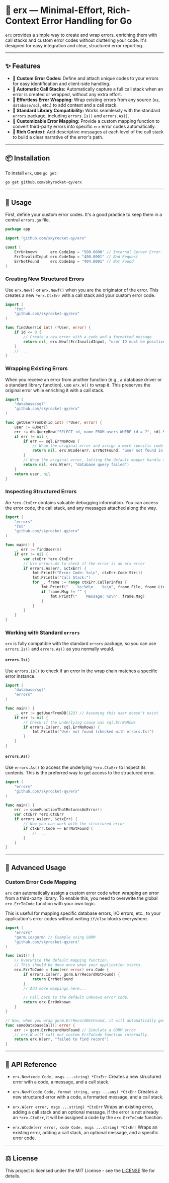 # 🌟 erx — Minimal-Effort, Rich-Context Error Handling for Go

`erx` provides a simple way to create and wrap errors, enriching them with call stacks and custom error codes without cluttering your code. It's designed for easy integration and clear, structured error reporting.

---

## ✨ Features

- **🔢 Custom Error Codes:** Define and attach unique codes to your errors for easy identification and client-side handling.
- **🧠 Automatic Call Stacks:** Automatically capture a full call stack when an error is created or wrapped, without any extra effort.
- **🔄 Effortless Error Wrapping:** Wrap existing errors from any source (`os`, `database/sql`, etc.) to add context and a call stack.
- **🤝 Standard Library Compatibility:** Works seamlessly with the standard `errors` package, including `errors.Is()` and `errors.As()`.
- **🔧 Customizable Error Mapping:** Provide a custom mapping function to convert third-party errors into specific `erx` error codes automatically.
- **💬 Rich Context:** Add descriptive messages at each level of the call stack to build a clear narrative of the error's path.

---

## 📦 Installation

To install `erx`, use `go get`:
```sh
go get github.com/skyrocket-qy/erx
```

---

## 🚀 Usage

First, define your custom error codes. It's a good practice to keep them in a central `errors.go` file.

```go
package app

import "github.com/skyrocket-qy/erx"

const (
	ErrUnknown      erx.CodeImp = "500.0000" // Internal Server Error
	ErrInvalidInput erx.CodeImp = "400.0001" // Bad Request
	ErrNotFound     erx.CodeImp = "404.0001" // Not Found
)
```

### Creating New Structured Errors

Use `erx.New()` or `erx.Newf()` when you are the originator of the error. This creates a new `*erx.CtxErr` with a call stack and your custom error code.

```go
import (
    "fmt"
    "github.com/skyrocket-qy/erx"
)

func findUser(id int) (*User, error) {
    if id <= 0 {
        // Create a new error with a code and a formatted message
        return nil, erx.Newf(ErrInvalidInput, "user ID must be positive, got %d", id)
    }
    // ...
}
```

### Wrapping Existing Errors

When you receive an error from another function (e.g., a database driver or a standard library function), use `erx.W()` to wrap it. This preserves the original error while enriching it with a call stack.

```go
import (
    "database/sql"
    "github.com/skyrocket-qy/erx"
)

func getUserFromDB(id int) (*User, error) {
    user := &User{}
    err := db.QueryRow("SELECT id, name FROM users WHERE id = ?", id).Scan(&user.ID, &user.Name)
    if err != nil {
        if err == sql.ErrNoRows {
            // Wrap the original error and assign a more specific code
            return nil, erx.WCode(err, ErrNotFound, "user not found in database")
        }
        // Wrap the original error, letting the default mapper handle the code
        return nil, erx.W(err, "database query failed")
    }
    return user, nil
}
```

### Inspecting Structured Errors

An `*erx.CtxErr` contains valuable debugging information. You can access the error code, the call stack, and any messages attached along the way.

```go
import (
    "errors"
    "fmt"
    "github.com/skyrocket-qy/erx"
)

func main() {
    _, err := findUser(0)
    if err != nil {
        var ctxErr *erx.CtxErr
        // Use errors.As to check if the error is an erx error
        if errors.As(err, &ctxErr) {
            fmt.Printf("Error Code: %s\n", ctxErr.Code.Str())
            fmt.Println("Call Stack:")
            for _, frame := range ctxErr.CallerInfos {
                fmt.Printf("  - %s:%d\n    %s\n", frame.File, frame.Line, frame.Function)
                if frame.Msg != "" {
                    fmt.Printf("    Message: %s\n", frame.Msg)
                }
            }
        }
    }
}
```

### Working with Standard `errors`

`erx` is fully compatible with the standard `errors` package, so you can use `errors.Is()` and `errors.As()` as you normally would.

#### `errors.Is()`

Use `errors.Is()` to check if an error in the wrap chain matches a specific error instance.

```go
import (
    "database/sql"
    "errors"
)

func main() {
    _, err := getUserFromDB(123) // Assuming this user doesn't exist
    if err != nil {
        // Check if the underlying cause was sql.ErrNoRows
        if errors.Is(err, sql.ErrNoRows) {
            fmt.Println("User not found (checked with errors.Is)")
        }
    }
}
```

#### `errors.As()`

Use `errors.As()` to access the underlying `*erx.CtxErr` to inspect its contents. This is the preferred way to get access to the structured error.

```go
import (
    "errors"
    "github.com/skyrocket-qy/erx"
)

func main() {
    err := someFunctionThatReturnsAnError()
    var ctxErr *erx.CtxErr
    if errors.As(err, &ctxErr) {
        // Now you can work with the structured error
        if ctxErr.Code == ErrNotFound {
            // ...
        }
    }
}
```

---

## 🧠 Advanced Usage

### Custom Error Code Mapping

`erx` can automatically assign a custom error code when wrapping an error from a third-party library. To enable this, you need to overwrite the global `erx.ErrToCode` function with your own logic.

This is useful for mapping specific database errors, I/O errors, etc., to your application's error codes without writing `if/else` blocks everywhere.

```go
import (
    "errors"
    "gorm.io/gorm" // Example using GORM
    "github.com/skyrocket-qy/erx"
)

func init() {
    // Overwrite the default mapping function.
    // This should be done once when your application starts.
    erx.ErrToCode = func(err error) erx.Code {
        if errors.Is(err, gorm.ErrRecordNotFound) {
            return ErrNotFound
        }
        // Add more mappings here...

        // Fall back to the default unknown error code.
        return erx.ErrUnknown
    }
}

// Now, when you wrap gorm.ErrRecordNotFound, it will automatically get the ErrNotFound code.
func someDatabaseCall() error {
    err := gorm.ErrRecordNotFound // Simulate a GORM error
    // erx.W will call our custom ErrToCode function internally.
    return erx.W(err, "failed to find record")
}
```

---

## 📖 API Reference

- `erx.New(code Code, msgs ...string) *CtxErr`
  Creates a new structured error with a code, a message, and a call stack.

- `erx.Newf(code Code, format string, args ...any) *CtxErr`
  Creates a new structured error with a code, a formatted message, and a call stack.

- `erx.W(err error, msgs ...string) *CtxErr`
  Wraps an existing error, adding a call stack and an optional message. If the error is not already an `*erx.CtxErr`, it will be assigned a code by the `erx.ErrToCode` function.

- `erx.WCode(err error, code Code, msgs ...string) *CtxErr`
  Wraps an existing error, adding a call stack, an optional message, and a specific error code.

---

## ⚖️ License

This project is licensed under the MIT License - see the [LICENSE](LICENSE) file for details.

